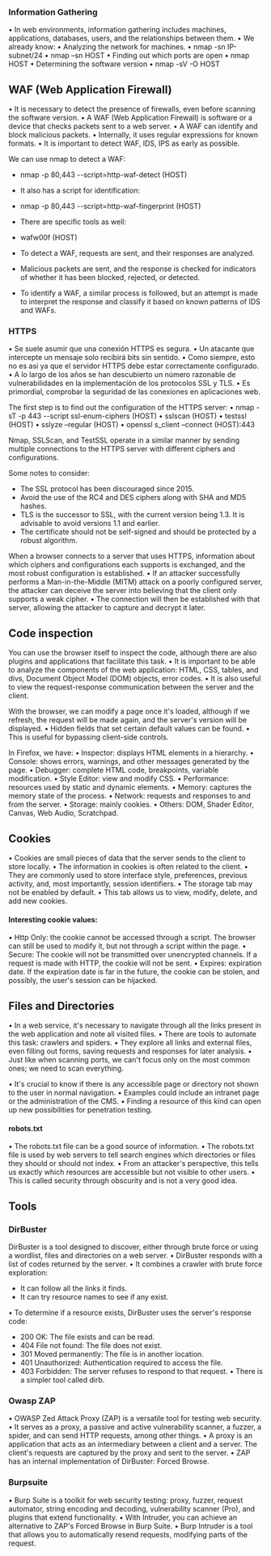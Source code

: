 ### Information Gathering
• In web environments, information gathering includes machines, applications, databases, users, and the relationships between them.
• We already know:
	• Analyzing the network for machines.
		• nmap -sn IP-subnet/24
		• nmap –sn HOST
	• Finding out which ports are open
		• nmap HOST 
	• Determining the software version
		• nmap -sV -O  HOST 

## WAF (Web Application Firewall)
• It is necessary to detect the presence of firewalls, even before scanning the software version.
• A WAF (Web Application Firewall) is software or a device that checks packets sent to a web server.
• A WAF can identify and block malicious packets.
• Internally, it uses regular expressions for known formats.
• It is important to detect WAF, IDS, IPS as early as possible.

We can use nmap to detect a WAF:
- nmap -p 80,443 --script=http-waf-detect (HOST)
- It also has a script for identification:
- nmap -p 80,443 --script=http-waf-fingerprint (HOST)
- There are specific tools as well:
- wafw00f (HOST)

- To detect a WAF, requests are sent, and their responses are analyzed. 
-  Malicious packets are sent, and the response is checked for indicators of whether it has been blocked, rejected, or detected. 
-  To identify a WAF, a similar process is followed, but an attempt is made to interpret the response and classify it based on known patterns of IDS and WAFs.

### HTTPS
• Se suele asumir que una conexión HTTPS es segura.
• Un atacante que intercepte un mensaje solo recibirá bits sin sentido.
• Como siempre, esto no es así ya que el servidor HTTPS debe estar
correctamente configurado.
• A lo largo de los años se han descubierto un número razonable de
vulnerabilidades en la implementación de los protocolos SSL y TLS.
• Es primordial, comprobar la seguridad de las conexiones en
aplicaciones web.

The first step is to find out the configuration of the HTTPS server:
• nmap -sT -p 443 --script ssl-enum-ciphers (HOST)
• sslscan (HOST)
• testssl (HOST)
• sslyze –regular (HOST)
• openssl s_client –connect (HOST):443

Nmap, SSLScan, and TestSSL operate in a similar manner by sending multiple connections to the HTTPS server with different ciphers and configurations.

Some notes to consider:

- The SSL protocol has been discouraged since 2015.
- Avoid the use of the RC4 and DES ciphers along with SHA and MD5 hashes.
- TLS is the successor to SSL, with the current version being 1.3. It is advisable to avoid versions 1.1 and earlier.
- The certificate should not be self-signed and should be protected by a robust algorithm.

When a browser connects to a server that uses HTTPS, information about which ciphers and configurations each supports is exchanged, and the most robust configuration is established.
• If an attacker successfully performs a Man-in-the-Middle (MITM) attack on a poorly configured server, the attacker can deceive the server into believing that the client only supports a weak cipher.
• The connection will then be established with that server, allowing the attacker to capture and decrypt it later.



## Code inspection
You can use the browser itself to inspect the code, although there are also plugins and applications that facilitate this task.
• It is important to be able to analyze the components of the web application: HTML, CSS, tables, and divs, Document Object Model (DOM) objects, error codes.
• It is also useful to view the request-response communication between the server and the client.

With the browser, we can modify a page once it's loaded, although if we refresh, the request will be made again, and the server's version will be displayed.
• Hidden fields that set certain default values can be found.
• This is useful for bypassing client-side controls.

In Firefox, we have:
• Inspector: displays HTML elements in a hierarchy.
• Console: shows errors, warnings, and other messages generated by the page.
• Debugger: complete HTML code, breakpoints, variable modification.
• Style Editor: view and modify CSS.
• Performance: resources used by static and dynamic elements.
• Memory: captures the memory state of the process.
• Network: requests and responses to and from the server.
• Storage: mainly cookies.
• Others: DOM, Shader Editor, Canvas, Web Audio, Scratchpad.


## Cookies
• Cookies are small pieces of data that the server sends to the client to store locally.
• The information in cookies is often related to the client.
• They are commonly used to store interface style, preferences, previous activity, and, most importantly, session identifiers.
• The storage tab may not be enabled by default.
• This tab allows us to view, modify, delete, and add new cookies.

#### Interesting cookie values:
• Http Only: the cookie cannot be accessed through a script. The browser can still be used to modify it, but not through a script within the page.
• Secure: The cookie will not be transmitted over unencrypted channels. If a request is made with HTTP, the cookie will not be sent.
• Expires: expiration date. If the expiration date is far in the future, the cookie can be stolen, and possibly, the user's session can be hijacked.


## Files and Directories
• In a web service, it's necessary to navigate through all the links present in the web application and note all visited files.
• There are tools to automate this task: crawlers and spiders.
• They explore all links and external files, even filling out forms, saving requests and responses for later analysis.
• Just like when scanning ports, we can't focus only on the most common ones; we need to scan everything.

• It's crucial to know if there is any accessible page or directory not shown to the user in normal navigation.
• Examples could include an intranet page or the administration of the CMS.
• Finding a resource of this kind can open up new possibilities for penetration testing.
#### robots.txt
• The robots.txt file can be a good source of information.
• The robots.txt file is used by web servers to tell search engines which directories or files they should or should not index.
• From an attacker's perspective, this tells us exactly which resources are accessible but not visible to other users.
• This is called security through obscurity and is not a very good idea.



## Tools
### DirBuster
DirBuster is a tool designed to discover, either through brute force or using a wordlist, files and directories on a web server.
• DirBuster responds with a list of codes returned by the server.
• It combines a crawler with brute force exploration:
  - It can follow all the links it finds.
  - It can try resource names to see if any exist.


• To determine if a resource exists, DirBuster uses the server's response code:
  - 200 OK: The file exists and can be read.
  - 404 File not found: The file does not exist.
  - 301 Moved permanently: The file is in another location.
  - 401 Unauthorized: Authentication required to access the file.
  - 403 Forbidden: The server refuses to respond to that request.
• There is a simpler tool called dirb.

### Owasp ZAP
• OWASP Zed Attack Proxy (ZAP) is a versatile tool for testing web security.
• It serves as a proxy, a passive and active vulnerability scanner, a fuzzer, a spider, and can send HTTP requests, among other things.
• A proxy is an application that acts as an intermediary between a client and a server. The client's requests are captured by the proxy and sent to the server.
• ZAP has an internal implementation of DirBuster: Forced Browse.

### Burpsuite
• Burp Suite is a toolkit for web security testing: proxy, fuzzer, request automator, string encoding and decoding, vulnerability scanner (Pro), and plugins that extend functionality.
• With Intruder, you can achieve an alternative to ZAP's Forced Browse in Burp Suite.
• Burp Intruder is a tool that allows you to automatically resend requests, modifying parts of the request.